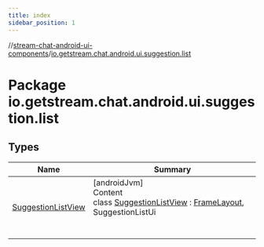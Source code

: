 ```yaml
---
title: index
sidebar_position: 1
---
```

//[stream-chat-android-ui-components](../../index.md)/[io.getstream.chat.android.ui.suggestion.list](index.md)



# Package io.getstream.chat.android.ui.suggestion.list  


## Types  
  
|  Name |  Summary | 
|---|---|
| <a name="io.getstream.chat.android.ui.suggestion.list/SuggestionListView///PointingToDeclaration/"></a>[SuggestionListView](SuggestionListView/index.md)| <a name="io.getstream.chat.android.ui.suggestion.list/SuggestionListView///PointingToDeclaration/"></a>[androidJvm]  <br/>Content  <br/>class [SuggestionListView](SuggestionListView/index.md) : [FrameLayout](https://developer.android.com/reference/kotlin/android/widget/FrameLayout.html), SuggestionListUi  <br/><br/><br/>|

